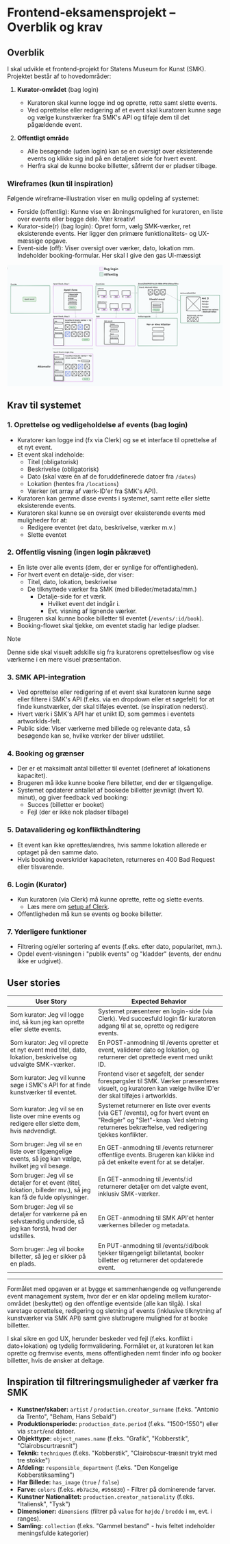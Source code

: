 # Frontend-eksamensprojekt – Overblik og krav

## Overblik

I skal udvikle et frontend-projekt for Statens Museum for Kunst (SMK). Projektet består af to hovedområder:

1. **Kurator-området** (bag login)

   - Kuratoren skal kunne logge ind og oprette, rette samt slette events.
   - Ved oprettelse eller redigering af et event skal kuratoren kunne søge og vælge kunstværker fra SMK's API og tilføje dem til det pågældende event.

2. **Offentligt område**
   - Alle besøgende (uden login) kan se en oversigt over eksisterende events og klikke sig ind på en detaljeret side for hvert event.
   - Herfra skal de kunne booke billetter, såfremt der er pladser tilbage.

### Wireframes (kun til inspiration)

Følgende wireframe-illustration viser en mulig opdeling af systemet:

- Forside (offentlig): Kunne vise en åbningsmulighed for kuratoren, en liste over events eller begge dele. Vær kreativ!
- Kurator-side(r) (bag login): Opret form, vælg SMK-værker, ret eksisterende events. Her ligger den primære funktionalitets- og UX-mæssige opgave.
- Event-side (off): Viser oversigt over værker, dato, lokation mm. Indeholder booking-formular. Her skal I give den gas UI-mæssigt

![Wireframe eksempel](public/wireframe.png)

## Krav til systemet

### 1. Oprettelse og vedligeholdelse af events (bag login)

- Kuratorer kan logge ind (fx via Clerk) og se et interface til oprettelse af et nyt event.
- Et event skal indeholde:
  - Titel (obligatorisk)
  - Beskrivelse (obligatorisk)
  - Dato (skal være én af de foruddefinerede datoer fra `/dates`)
  - Lokation (hentes fra `/locations`)
  - Værker (et array af værk-ID'er fra SMK's API).
- Kuratoren kan gemme disse events i systemet, samt rette eller slette eksisterende events.
- Kuratoren skal kunne se en oversigt over eksisterende events med muligheder for at:
  - Redigere eventet (ret dato, beskrivelse, værker m.v.)
  - Slette eventet

### 2. Offentlig visning (ingen login påkrævet)

- En liste over alle events (dem, der er synlige for offentligheden).
- For hvert event en detalje-side, der viser:
  - Titel, dato, lokation, beskrivelse
  - De tilknyttede værker fra SMK (med billeder/metadata/mm.)
    - Detalje-side for et værk.
      - Hvilket event det indgår i.
      - Evt. visning af lignende værker.
- Brugeren skal kunne booke billetter til eventet (`/events/:id/book`).
- Booking-flowet skal tjekke, om eventet stadig har ledige pladser.

> [!NOTE]
> Denne side skal visuelt adskille sig fra kuratorens oprettelsesflow og vise værkerne i en mere visuel præsentation.

### 3. SMK API-integration

- Ved oprettelse eller redigering af et event skal kuratoren kunne søge eller filtere i SMK's API (f.eks. via en dropdown eller et søgefelt) for at finde kunstværker, der skal tilføjes eventet. (se inspiration nederst).
- Hvert værk i SMK's API har et unikt ID, som gemmes i eventets artworkIds-felt.
- Public side: Viser værkerne med billede og relevante data, så besøgende kan se, hvilke værker der bliver udstillet.

### 4. Booking og grænser

- Der er et maksimalt antal billetter til eventet (defineret af lokationens kapacitet).
- Brugeren må ikke kunne booke flere billetter, end der er tilgængelige.
- Systemet opdaterer antallet af bookede billetter jævnligt (hvert 10. minut), og giver feedback ved booking:
  - Succes (billetter er booket)
  - Fejl (der er ikke nok pladser tilbage)

### 5. Datavalidering og konflikthåndtering

- Et event kan ikke oprettes/ændres, hvis samme lokation allerede er optaget på den samme dato.
- Hvis booking overskrider kapaciteten, returneres en 400 Bad Request eller tilsvarende.

### 6. Login (Kurator)

- Kun kuratoren (via Clerk) må kunne oprette, rette og slette events.
  - Læs mere om [setup af Clerk](CLERK.md).
- Offentligheden må kun se events og booke billetter.

### 7. Yderligere funktioner

- Filtrering og/eller sortering af events (f.eks. efter dato, popularitet, mm.).
- Opdel event-visningen i "publik events" og "kladder" (events, der endnu ikke er udgivet).

## User stories

| User Story                                                                                                        | Expected Behavior                                                                                                                                                                   |
| ----------------------------------------------------------------------------------------------------------------- | ----------------------------------------------------------------------------------------------------------------------------------------------------------------------------------- |
| Som kurator: Jeg vil logge ind, så kun jeg kan oprette eller slette events.                                       | Systemet præsenterer en login-side (via Clerk). Ved succesfuld login får kuratoren adgang til at se, oprette og redigere events.                                                    |
| Som kurator: Jeg vil oprette et nyt event med titel, dato, lokation, beskrivelse og udvalgte SMK-værker.          | En POST-anmodning til /events opretter et event, validerer dato og lokation, og returnerer det oprettede event med unikt ID.                                                        |
| Som kurator: Jeg vil kunne søge i SMK's API for at finde kunstværker til eventet.                                 | Frontend viser et søgefelt, der sender forespørgsler til SMK. Værker præsenteres visuelt, og kuratoren kan vælge hvilke ID'er der skal tilføjes i artworkIds.                       |
| Som kurator: Jeg vil se en liste over mine events og redigere eller slette dem, hvis nødvendigt.                  | Systemet returnerer en liste over events (via GET /events), og for hvert event en "Redigér" og "Slet"-knap. Ved sletning returneres bekræftelse, ved redigering tjekkes konflikter. |
| Som bruger: Jeg vil se en liste over tilgængelige events, så jeg kan vælge, hvilket jeg vil besøge.               | En GET-anmodning til /events returnerer offentlige events. Brugeren kan klikke ind på det enkelte event for at se detaljer.                                                         |
| Som bruger: Jeg vil se detaljer for et event (titel, lokation, billeder mv.), så jeg kan få de fulde oplysninger. | En GET-anmodning til /events/:id returnerer detaljer om det valgte event, inklusiv SMK-værker.                                                                                      |
| Som bruger: Jeg vil se detaljer for værkerne på en selvstændig underside, så jeg kan forstå, hvad der udstilles.  | En GET-anmodning til SMK API'et henter værkernes billeder og metadata.                                                                                                              |
| Som bruger: Jeg vil booke billetter, så jeg er sikker på en plads.                                                | En PUT-anmodning til /events/:id/book tjekker tilgængeligt billetantal, booker billetter og returnerer det opdaterede event.                                                        |

---

Formålet med opgaven er at bygge et sammenhængende og velfungerende event management system, hvor der er en klar opdeling mellem kurator-området (beskyttet) og den offentlige eventside (alle kan tilgå). I skal varetage oprettelse, redigering og sletning af events (inklusive tilknytning af kunstværker via SMK API) samt give slutbrugere mulighed for at booke billetter.

I skal sikre en god UX, herunder beskeder ved fejl (f.eks. konflikt i dato+lokation) og tydelig formvalidering. Formålet er, at kuratoren let kan oprette og fremvise events, mens offentligheden nemt finder info og booker billetter, hvis de ønsker at deltage.

## Inspiration til filtreringsmuligheder af værker fra SMK

- **Kunstner/skaber:** `artist` / `production.creator_surname` (f.eks. "Antonio da Trento", "Beham, Hans Sebald")
- **Produktionsperiode:** `production_date.period` (f.eks. "1500-1550") eller via `start`/`end` datoer.
- **Objekttype:** `object_names.name` (f.eks. "Grafik", "Kobberstik", "Clairobscurtræsnit")
- **Teknik:** `techniques` (f.eks. "Kobberstik", "Clairobscur-træsnit trykt med tre stokke")
- **Afdeling:** `responsible_department` (f.eks. "Den Kongelige Kobberstiksamling")
- **Har Billede:** `has_image` (`true` / `false`)
- **Farve:** `colors` (f.eks. `#b7ac3e`, `#956830`) - Filtrer på dominerende farver.
- **Kunstner Nationalitet:** `production.creator_nationality` (f.eks. "Italiensk", "Tysk")
- **Dimensioner:** `dimensions` (filtrer på `value` for `højde` / `bredde` i `mm`, evt. i ranges).
- **Samling:** `collection` (f.eks. "Gammel bestand" - hvis feltet indeholder meningsfulde kategorier)
